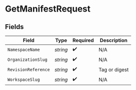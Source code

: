 # GetManifestRequest


## Fields

| Field               | Type                | Required            | Description         |
| ------------------- | ------------------- | ------------------- | ------------------- |
| `NamespaceName`     | *string*            | :heavy_check_mark:  | N/A                 |
| `OrganizationSlug`  | *string*            | :heavy_check_mark:  | N/A                 |
| `RevisionReference` | *string*            | :heavy_check_mark:  | Tag or digest       |
| `WorkspaceSlug`     | *string*            | :heavy_check_mark:  | N/A                 |